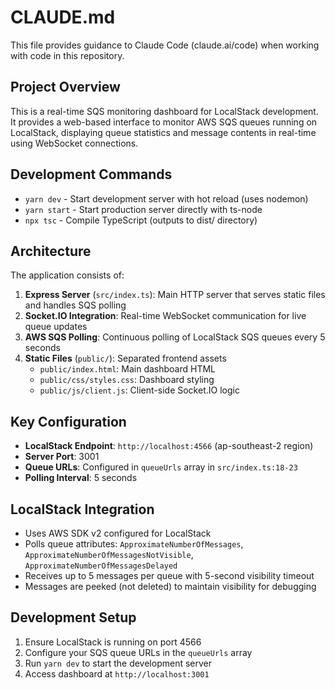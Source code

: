 # CLAUDE.md

This file provides guidance to Claude Code (claude.ai/code) when working with code in this repository.

## Project Overview

This is a real-time SQS monitoring dashboard for LocalStack development. It provides a web-based interface to monitor AWS SQS queues running on LocalStack, displaying queue statistics and message contents in real-time using WebSocket connections.

## Development Commands

- `yarn dev` - Start development server with hot reload (uses nodemon)
- `yarn start` - Start production server directly with ts-node
- `npx tsc` - Compile TypeScript (outputs to dist/ directory)

## Architecture

The application consists of:

1. **Express Server** (`src/index.ts`): Main HTTP server that serves static files and handles SQS polling
2. **Socket.IO Integration**: Real-time WebSocket communication for live queue updates
3. **AWS SQS Polling**: Continuous polling of LocalStack SQS queues every 5 seconds
4. **Static Files** (`public/`): Separated frontend assets
   - `public/index.html`: Main dashboard HTML
   - `public/css/styles.css`: Dashboard styling
   - `public/js/client.js`: Client-side Socket.IO logic

## Key Configuration

- **LocalStack Endpoint**: `http://localhost:4566` (ap-southeast-2 region)
- **Server Port**: 3001
- **Queue URLs**: Configured in `queueUrls` array in `src/index.ts:18-23`
- **Polling Interval**: 5 seconds

## LocalStack Integration

- Uses AWS SDK v2 configured for LocalStack
- Polls queue attributes: `ApproximateNumberOfMessages`, `ApproximateNumberOfMessagesNotVisible`, `ApproximateNumberOfMessagesDelayed`
- Receives up to 5 messages per queue with 5-second visibility timeout
- Messages are peeked (not deleted) to maintain visibility for debugging

## Development Setup

1. Ensure LocalStack is running on port 4566
2. Configure your SQS queue URLs in the `queueUrls` array
3. Run `yarn dev` to start the development server
4. Access dashboard at `http://localhost:3001`